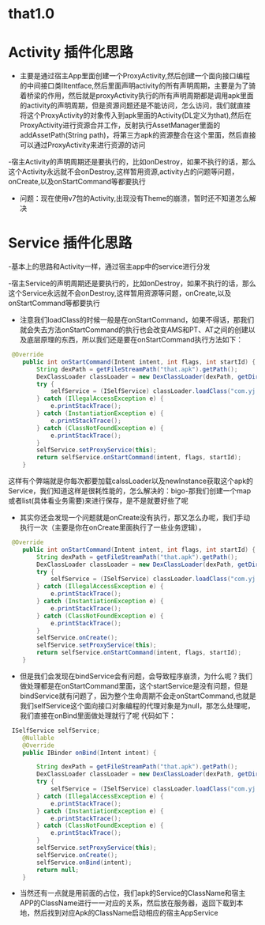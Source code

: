 # that1.0

# Activity 插件化思路
- 主要是通过宿主App里面创建一个ProxyActivity,然后创建一个面向接口编程的中间接口类IItentface,然后里面声明activity的所有声明周期，主要是为了骑着桥梁的作用，然后就是proxyActivity执行的所有声明周期都是调用apk里面的activity的声明周期，但是资源问题还是不能访问，怎么访问，我们就直接将这个ProxyActivity的对象传入到apk里面的Activity(DL定义为that),然后在ProxyActivity进行资源合并工作，反射执行AssetManager里面的addAssetPath(String path)，将第三方apk的资源整合在这个里面，然后直接可以通过ProxyActivity来进行资源的访问

-宿主Activity的声明周期还是要执行的，比如onDestroy，如果不执行的话，那么这个Activity永远就不会onDestroy,这样暂用资源,activity占的问题等问题，onCreate,以及onStartCommand等都要执行

- 问题：现在使用v7包的Activity,出现没有Theme的崩溃，暂时还不知道怎么解决
# Service 插件化思路
-基本上的思路和Activity一样，通过宿主app中的service进行分发

-宿主Service的声明周期还是要执行的，比如onDestroy，如果不执行的话，那么这个Service永远就不会onDestroy,这样暂用资源等问题，onCreate,以及onStartCommand等都要执行

- 注意我们loadClass的时候一般是在onStartCommand，如果不得话，那我们就会失去方法onStartCommand的执行也会改变AMS和PT、AT之间的创建以及底层原理的东西，所以我们还是要在onStartCommand执行方法如下：

```java
 @Override
    public int onStartCommand(Intent intent, int flags, int startId) {
        String dexPath = getFileStreamPath("that.apk").getPath();
        DexClassLoader classLoader = new DexClassLoader(dexPath, getDir("dex", Context.MODE_PRIVATE).getPath(), null, getClassLoader());
        try {
            selfService = (ISelfService) classLoader.loadClass("com.yj.that_plugin.MainService").newInstance();
        } catch (IllegalAccessException e) {
            e.printStackTrace();
        } catch (InstantiationException e) {
            e.printStackTrace();
        } catch (ClassNotFoundException e) {
            e.printStackTrace();
        }
        selfService.setProxyService(this);
        return selfService.onStartCommand(intent, flags, startId);
    }
```

这样有个弊端就是你每次都要加载calssLoader以及newInstance获取这个apk的Service，我们知道这样是很耗性能的，怎么解决的：bigo-那我们创建一个map或者list(具体看业务需要)来进行保存，是不是就要好些了呢

- 其实你还会发现一个问题就是onCreate没有执行，那又怎么办呢，我们手动执行一次（主要是你在onCreate里面执行了一些业务逻辑），

```java
 @Override
    public int onStartCommand(Intent intent, int flags, int startId) {
        String dexPath = getFileStreamPath("that.apk").getPath();
        DexClassLoader classLoader = new DexClassLoader(dexPath, getDir("dex", Context.MODE_PRIVATE).getPath(), null, getClassLoader());
        try {
            selfService = (ISelfService) classLoader.loadClass("com.yj.that_plugin.MainService").newInstance();
        } catch (IllegalAccessException e) {
            e.printStackTrace();
        } catch (InstantiationException e) {
            e.printStackTrace();
        } catch (ClassNotFoundException e) {
            e.printStackTrace();
        }
        selfService.onCreate();
        selfService.setProxyService(this);
        return selfService.onStartCommand(intent, flags, startId);
    }
```

- 但是我们会发现在bindService会有问题，会导致程序崩溃，为什么呢？我们做处理都是在onStartCommand里面，这个startService是没有问题，但是bindService就有问题了，因为整个生命周期不会走onStartCommand,也就是我们selfService这个面向接口对象编程的代理对象是为null，那怎么处理呢，我们直接在onBind里面做处理就行了呢 代码如下：


```java
 ISelfService selfService;
    @Nullable
    @Override
    public IBinder onBind(Intent intent) {

        String dexPath = getFileStreamPath("that.apk").getPath();
        DexClassLoader classLoader = new DexClassLoader(dexPath, getDir("dex", Context.MODE_PRIVATE).getPath(), null, getClassLoader());
        try {
            selfService = (ISelfService) classLoader.loadClass("com.yj.that_plugin.MainService").newInstance();
        } catch (IllegalAccessException e) {
            e.printStackTrace();
        } catch (InstantiationException e) {
            e.printStackTrace();
        } catch (ClassNotFoundException e) {
            e.printStackTrace();
        }
        selfService.setProxyService(this);
        selfService.onCreate();
        selfService.onBind(intent);
        return null;
    }
```  
 - 当然还有一点就是用前面的占位，我们apk的Service的ClassName和宿主APP的ClassName进行一一对应的关系，然后放在服务器，返回下载到本地，然后找到对应Apk的ClassName启动相应的宿主AppService   
